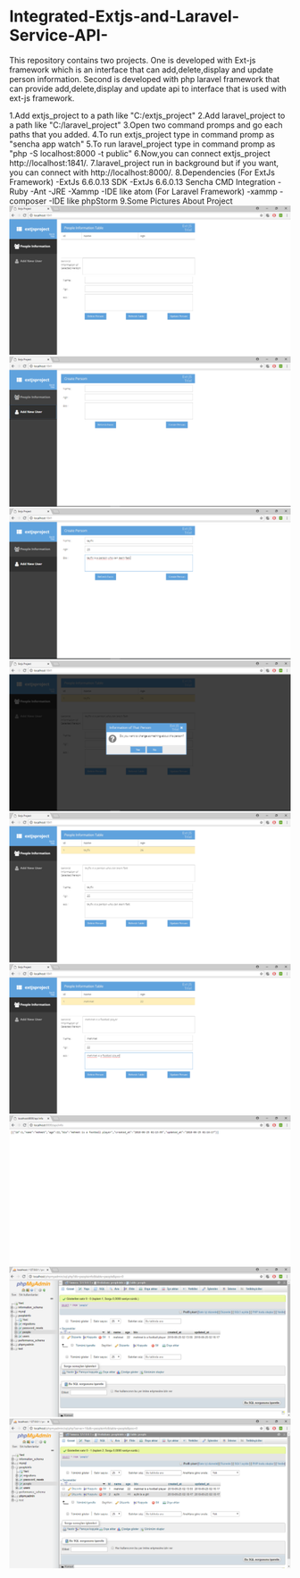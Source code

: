 # Integrated-Extjs-and-Laravel-Service-API-

This repository contains two projects. One is developed with Ext-js framework which is an interface that can add,delete,display and update person information. Second is developed with  php laravel framework that can provide add,delete,display and update api to interface that is used with ext-js framework.

1.Add extjs_project to a path like "C:/extjs_project"
2.Add laravel_project to a path like "C:/laravel_project"
3.Open two command promps and go each paths that you added.
4.To run extjs_project type in command promp as "sencha app watch"
5.To run laravel_project type in command promp as "php -S localhost:8000 -t public"
6.Now,you can connect extjs_project http://localhost:1841/.
7.laravel_project run in background but if you want, you can connect with http://localhost:8000/.
8.Dependencies
(For ExtJs Framework)
-ExtJs 6.6.0.13 SDK 
-ExtJs 6.6.0.13 Sencha CMD Integration
-Ruby
-Ant
-JRE
-Xammp
-IDE like atom
(For Laravel Framework)
-xammp
-composer
-IDE like phpStorm
9.Some Pictures About Project
![Screenshot](project_pictures/1.png)
![Screenshot](project_pictures/2.png)
![Screenshot](project_pictures/3.png)
![Screenshot](project_pictures/4.png)
![Screenshot](project_pictures/5.png)
![Screenshot](project_pictures/6.png)
![Screenshot](project_pictures/7.png)
![Screenshot](project_pictures/8.png)
![Screenshot](project_pictures/9.png)
